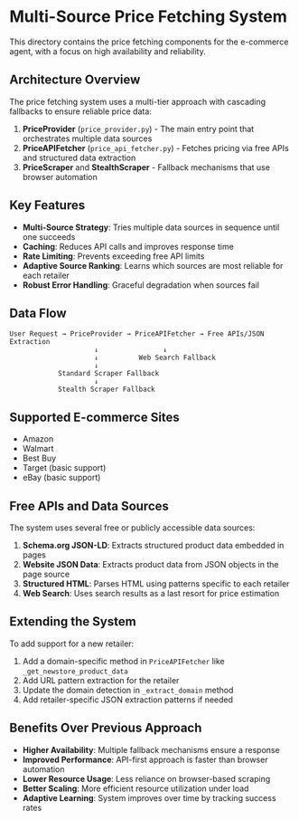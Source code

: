 # Multi-Source Price Fetching System

This directory contains the price fetching components for the e-commerce agent, with a focus on high availability and reliability.

## Architecture Overview

The price fetching system uses a multi-tier approach with cascading fallbacks to ensure reliable price data:

1. **PriceProvider** (`price_provider.py`) - The main entry point that orchestrates multiple data sources
2. **PriceAPIFetcher** (`price_api_fetcher.py`) - Fetches pricing via free APIs and structured data extraction
3. **PriceScraper** and **StealthScraper** - Fallback mechanisms that use browser automation

## Key Features

- **Multi-Source Strategy**: Tries multiple data sources in sequence until one succeeds
- **Caching**: Reduces API calls and improves response time
- **Rate Limiting**: Prevents exceeding free API limits
- **Adaptive Source Ranking**: Learns which sources are most reliable for each retailer
- **Robust Error Handling**: Graceful degradation when sources fail

## Data Flow

```
User Request → PriceProvider → PriceAPIFetcher → Free APIs/JSON Extraction
                     ↓                ↓
                     ↓          Web Search Fallback
                     ↓
            Standard Scraper Fallback
                     ↓
            Stealth Scraper Fallback
```

## Supported E-commerce Sites

- Amazon
- Walmart
- Best Buy
- Target (basic support)
- eBay (basic support)

## Free APIs and Data Sources

The system uses several free or publicly accessible data sources:

1. **Schema.org JSON-LD**: Extracts structured product data embedded in pages
2. **Website JSON Data**: Extracts product data from JSON objects in the page source
3. **Structured HTML**: Parses HTML using patterns specific to each retailer
4. **Web Search**: Uses search results as a last resort for price estimation

## Extending the System

To add support for a new retailer:

1. Add a domain-specific method in `PriceAPIFetcher` like `_get_newstore_product_data`
2. Add URL pattern extraction for the retailer
3. Update the domain detection in `_extract_domain` method
4. Add retailer-specific JSON extraction patterns if needed

## Benefits Over Previous Approach

- **Higher Availability**: Multiple fallback mechanisms ensure a response
- **Improved Performance**: API-first approach is faster than browser automation
- **Lower Resource Usage**: Less reliance on browser-based scraping
- **Better Scaling**: More efficient resource utilization under load
- **Adaptive Learning**: System improves over time by tracking success rates 